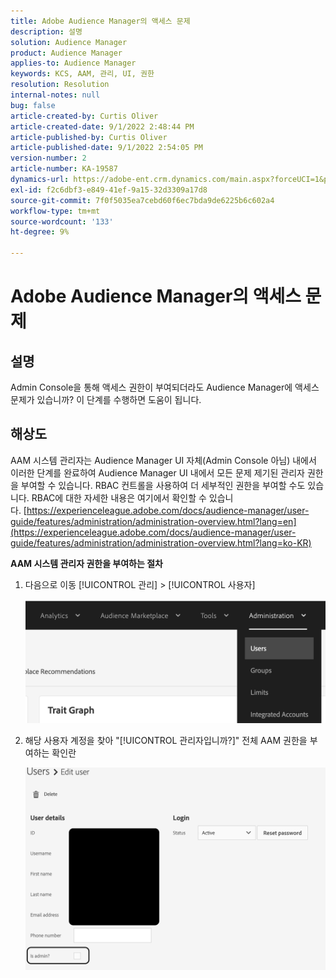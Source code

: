 ```yaml
---
title: Adobe Audience Manager의 액세스 문제
description: 설명
solution: Audience Manager
product: Audience Manager
applies-to: Audience Manager
keywords: KCS, AAM, 관리, UI, 권한
resolution: Resolution
internal-notes: null
bug: false
article-created-by: Curtis Oliver
article-created-date: 9/1/2022 2:48:44 PM
article-published-by: Curtis Oliver
article-published-date: 9/1/2022 2:54:05 PM
version-number: 2
article-number: KA-19587
dynamics-url: https://adobe-ent.crm.dynamics.com/main.aspx?forceUCI=1&pagetype=entityrecord&etn=knowledgearticle&id=a2da922a-052a-ed11-9db1-0022480868ff
exl-id: f2c6dbf3-e849-41ef-9a15-32d3309a17d8
source-git-commit: 7f0f5035ea7cebd60f6ec7bda9de6225b6c602a4
workflow-type: tm+mt
source-wordcount: '133'
ht-degree: 9%

---
```


# Adobe Audience Manager의 액세스 문제

## 설명

Admin Console을 통해 액세스 권한이 부여되더라도 Audience Manager에 액세스 문제가 있습니까? 이 단계를 수행하면 도움이 됩니다.

## 해상도

AAM 시스템 관리자는 Audience Manager UI 자체(Admin Console 아님) 내에서 이러한 단계를 완료하여 Audience Manager UI 내에서 모든 문제 제기된 관리자 권한을 부여할 수 있습니다. RBAC 컨트롤을 사용하여 더 세부적인 권한을 부여할 수도 있습니다. RBAC에 대한 자세한 내용은 여기에서 확인할 수 있습니다. [https://experienceleague.adobe.com/docs/audience-manager/user-guide/features/administration/administration-overview.html?lang=en](https://experienceleague.adobe.com/docs/audience-manager/user-guide/features/administration/administration-overview.html?lang=ko-KR)

<b>AAM 시스템 관리자 권한을 부여하는 절차</b>

1. 다음으로 이동 [!UICONTROL 관리] > [!UICONTROL 사용자]

   ![](assets/0c4ffacf-e9d5-ec11-a7b5-000d3a37750e.png)

1. 해당 사용자 계정을 찾아 &quot;[!UICONTROL 관리자입니까?]&quot; 전체 AAM 권한을 부여하는 확인란

   ![](assets/07c16ce8-e9d5-ec11-a7b5-000d3a37750e.png)
